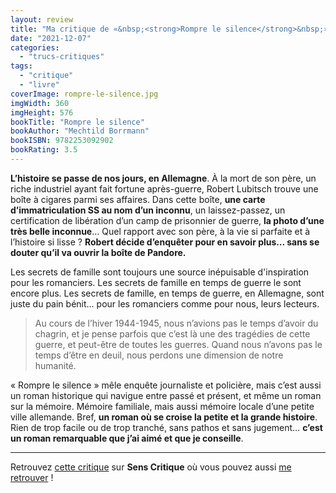 ```yaml
---
layout: review
title: "Ma critique de «&nbsp;<strong>Rompre le silence</strong>&nbsp;» de <em>Mechtild Borrmann</em>"
date: "2021-12-07"
categories: 
  - "trucs-critiques"
tags: 
  - "critique"
  - "livre"
coverImage: rompre-le-silence.jpg
imgWidth: 360
imgHeight: 576
bookTitle: "Rompre le silence"
bookAuthor: "Mechtild Borrmann"
bookISBN: 9782253092902 
bookRating: 3.5
---
```


**L’histoire se passe de nos jours, en Allemagne**. À la mort de son père, un riche industriel ayant fait fortune après-guerre, Robert Lubitsch trouve une boîte à cigares parmi ses affaires. Dans cette boîte, **une carte d’immatriculation SS au nom d’un inconnu**, un laissez-passez, un certification de libération d’un camp de prisonnier de guerre, **la photo d’une très belle inconnue**… Quel rapport avec son père, à la vie si parfaite et à l’histoire si lisse ? **Robert décide d’enquêter pour en savoir plus… sans se douter qu’il va ouvrir la boîte de Pandore.**

Les secrets de famille sont toujours une source inépuisable d'inspiration pour les romanciers. Les secrets de famille en temps de guerre le sont encore plus. Les secrets de famille, en temps de guerre, en Allemagne, sont juste du pain bénit... pour les romanciers comme pour nous, leurs lecteurs.

> Au cours de l’hiver 1944-1945, nous n’avions pas le temps d’avoir du chagrin, et je pense parfois que c’est là une des tragédies de cette guerre, et peut-être de toutes les guerres. Quand nous n’avons pas le temps d’être en deuil, nous perdons une dimension de notre humanité.

«&nbsp;Rompre le silence&nbsp;» mêle enquête journaliste et policière, mais c’est aussi un roman historique qui navigue entre passé et présent, et même un roman sur la mémoire. Mémoire familiale, mais aussi mémoire locale d’une petite ville allemande. Bref, **un roman où se croise la petite et la grande histoire**. Rien de trop facile ou de trop tranché, sans pathos et sans jugement… **c’est un roman remarquable que j’ai aimé et que je conseille**.
 
* * *

Retrouvez [cette critique](https://www.senscritique.com/livre/Rompre_le_silence/critique/259946750) sur **Sens Critique** où vous pouvez aussi [me retrouver](http://www.senscritique.com/Arnaud_Malon) !
